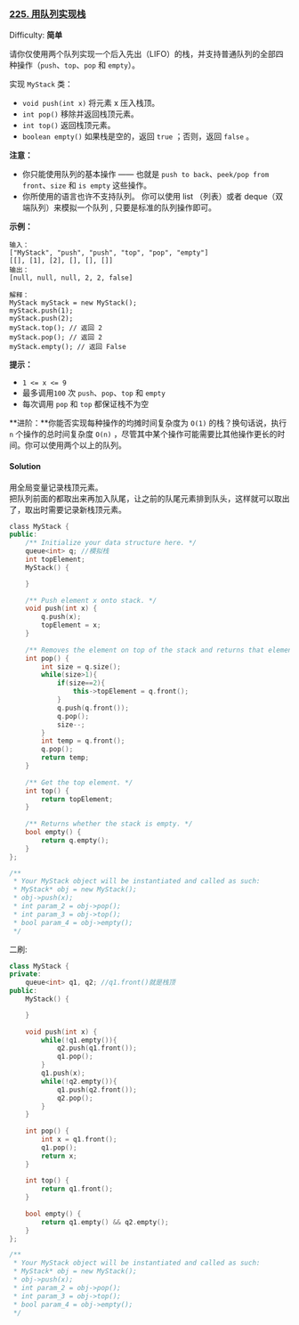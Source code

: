 ### [225\. 用队列实现栈](https://leetcode-cn.com/problems/implement-stack-using-queues/)

Difficulty: **简单**


请你仅使用两个队列实现一个后入先出（LIFO）的栈，并支持普通队列的全部四种操作（`push`、`top`、`pop` 和 `empty`）。

实现 `MyStack` 类：

*   `void push(int x)` 将元素 x 压入栈顶。
*   `int pop()` 移除并返回栈顶元素。
*   `int top()` 返回栈顶元素。
*   `boolean empty()` 如果栈是空的，返回 `true` ；否则，返回 `false` 。

**注意：**

*   你只能使用队列的基本操作 —— 也就是 `push to back`、`peek/pop from front`、`size` 和 `is empty` 这些操作。
*   你所使用的语言也许不支持队列。 你可以使用 list （列表）或者 deque（双端队列）来模拟一个队列 , 只要是标准的队列操作即可。

**示例：**

```
输入：
["MyStack", "push", "push", "top", "pop", "empty"]
[[], [1], [2], [], [], []]
输出：
[null, null, null, 2, 2, false]

解释：
MyStack myStack = new MyStack();
myStack.push(1);
myStack.push(2);
myStack.top(); // 返回 2
myStack.pop(); // 返回 2
myStack.empty(); // 返回 False
```

**提示：**

*   `1 <= x <= 9`
*   最多调用`100` 次 `push`、`pop`、`top` 和 `empty`
*   每次调用 `pop` 和 `top` 都保证栈不为空

**进阶：**你能否实现每种操作的均摊时间复杂度为 `O(1)` 的栈？换句话说，执行 `n` 个操作的总时间复杂度 `O(n)` ，尽管其中某个操作可能需要比其他操作更长的时间。你可以使用两个以上的队列。


#### Solution

用全局变量记录栈顶元素。  
把队列前面的都取出来再加入队尾，让之前的队尾元素排到队头，这样就可以取出了，取出时需要记录新栈顶元素。

```cpp
​class MyStack {
public:
    /** Initialize your data structure here. */
    queue<int> q; //模拟栈
    int topElement;
    MyStack() {

    }
    
    /** Push element x onto stack. */
    void push(int x) {
        q.push(x);
        topElement = x;
    }
    
    /** Removes the element on top of the stack and returns that element. */
    int pop() {
        int size = q.size();
        while(size>1){
            if(size==2){
                this->topElement = q.front();
            }
            q.push(q.front());
            q.pop();
            size--;
        }
        int temp = q.front();
        q.pop();
        return temp;
    }
    
    /** Get the top element. */
    int top() {
        return topElement;
    }
    
    /** Returns whether the stack is empty. */
    bool empty() {
        return q.empty();
    }
};

/**
 * Your MyStack object will be instantiated and called as such:
 * MyStack* obj = new MyStack();
 * obj->push(x);
 * int param_2 = obj->pop();
 * int param_3 = obj->top();
 * bool param_4 = obj->empty();
 */
```

二刷:  

```cpp
class MyStack {
private:
    queue<int> q1, q2; //q1.front()就是栈顶
public:
    MyStack() {

    }
    
    void push(int x) {
        while(!q1.empty()){
            q2.push(q1.front());
            q1.pop();
        }
        q1.push(x);
        while(!q2.empty()){
            q1.push(q2.front());
            q2.pop();
        }
    }
    
    int pop() {
        int x = q1.front();
        q1.pop();
        return x;
    }
    
    int top() {
        return q1.front();
    }
    
    bool empty() {
        return q1.empty() && q2.empty();
    }
};

/**
 * Your MyStack object will be instantiated and called as such:
 * MyStack* obj = new MyStack();
 * obj->push(x);
 * int param_2 = obj->pop();
 * int param_3 = obj->top();
 * bool param_4 = obj->empty();
 */
 ```
